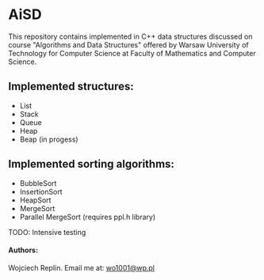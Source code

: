 # AiSD
This repository contains implemented in C++ data structures discussed on course "Algorithms and Data Structures" offered by Warsaw University of Technology for Computer Science at Faculty of Mathematics and Computer Science.
## Implemented structures:
* List
* Stack
* Queue
* Heap
* Beap (in progess)

## Implemented sorting algorithms:
* BubbleSort
* InsertionSort
* HeapSort
* MergeSort
* Parallel MergeSort (requires ppl.h library)

TODO: Intensive testing
#### Authors:
Wojciech Replin. Email me at: wo1001@wp.pl
